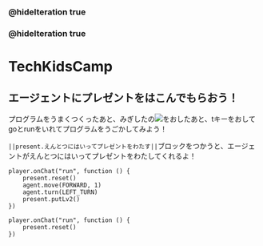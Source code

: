 ### @hideIteration true
### @hideIteration true

# TechKidsCamp

## エージェントにプレゼントをはこんでもらおう！

プログラムをうまくつくったあと、みぎしたの![](https://raw.githubusercontent.com/camp-minecraft/TechkidsCampTutorial/master/images/playbutton.png)をおしたあと、tキーをおしてgoとrunをいれてプログラムをうごかしてみよう！

``||present.えんとつにはいってプレゼントをわたす||``ブロックをつかうと、エージェントがえんとつにはいってプレゼントをわたしてくれるよ！

```ghost
player.onChat("run", function () {
    present.reset()
    agent.move(FORWARD, 1)
    agent.turn(LEFT_TURN)
    present.putLv2()
})
```

```template
player.onChat("run", function () {
    present.reset()
})
```
